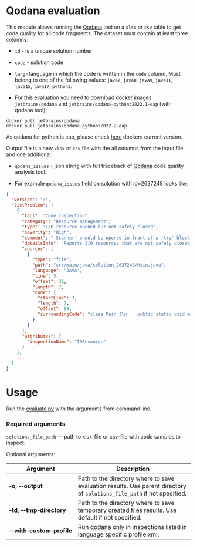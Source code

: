 # Qodana evaluation

This module allows running the [Qodana](https://github.com/JetBrains/Qodana) tool on a `xlsx` or `csv` table to get code quality for all code fragments. 
The dataset must contain at least three columns: 
- `id` - is a unique solution number
- `code` - solution code
- `lang`- language in which the code is written in the `code` column. Must belong to one of the following values: `java7`, `java8`, `java9`, `java11`, `java15`, `java17`, `python3`.

- For this evaluation you need to download docker images `jetbrains/qodana` and `jetbrains/qodana-python:2022.1-eap` (with qodana tool):
```shell
docker pull jetbrains/qodana
docker pull jetbrains/qodana-python:2022.2-eap
```
As qodana for python is eap, please check [here](https://www.jetbrains.com/help/qodana/qodana-python.html) dockers current version.

Output file is a new `xlsx` or `csv` file with the all columns from the input file and one additional:
- `qodana_issues` - json string with full traceback of [Qodana](https://github.com/JetBrains/Qodana) code quality analysis tool.

- For example `qodana_issues` field on solution with id=2637248 looks like:

```json
{
  "version": "3",
  "listProblem": [
    {
      "tool": "Code Inspection",
      "category": "Resource management",
      "type": "I/O resource opened but not safely closed",
      "severity": "High",
      "comment": "'Scanner' should be opened in front of a 'try' block and closed in the corresponding 'finally' block",
      "detailsInfo": "Reports I/O resources that are not safely closed. I/O resources checked by this inspection include `java.io.InputStream`, `java.io.OutputStream`, `java.io.Reader`, `java.io.Writer`, `java.util.zip.ZipFile`, `java.io.Closeable` and `java.io.RandomAccessFile`.\n\n\nI/O resources wrapped by other I/O resources are not reported, as the wrapped resource will be closed by the wrapping resource.\n\n\nBy default, the inspection assumes that the resources can be closed by any method with\n'close' or 'cleanup' in its name.\n\n**Example:**\n\n\n      void save() throws IOException {\n        FileWriter writer = new FileWriter(\"filename.txt\"); //warning\n        writer.write(\"sample\");\n      }\n\n\nUse the following options to configure the inspection:\n\n* List I/O resource classes that do not need to be closed and should be ignored by this inspection.\n* Whether an I/O resource is allowed to be opened inside a `try`block. This style is less desirable because it is more verbose than opening a resource in front of a `try` block.\n* Whether the resource can be closed by any method call with the resource passed as argument.",
      "sources": [
        {
          "type": "file",
          "path": "src/main/java/solution_2637248/Main.java",
          "language": "JAVA",
          "line": 5,
          "offset": 31,
          "length": 7,
          "code": {
            "startLine": 3,
            "length": 7,
            "offset": 88,
            "surroundingCode": "class Main {\n    public static void main(String[] args) {\n        Scanner scanner = new Scanner(System.in);\n        double num1 = scanner.nextDouble()/scanner.nextDouble();\n        System.out.print(num1);"
          }
        }
      ],
      "attributes": {
        "inspectionName": "IOResource"
      }
    },
    ...
  ]
}
```

# Usage
Run the [evaluate.py](evaluate.py) with the arguments from command line.

### Required arguments

`solutions_file_path` — path to xlsx-file or csv-file with code samples to inspect.

Optional arguments:

| Argument                                             | Description                                                                                                             |
|------------------------------------------------------|-------------------------------------------------------------------------------------------------------------------------|
| **&#8209;o**, **&#8209;&#8209;output**               | Path to the directory where to save evaluation results. Use parent directory of `solutions_file_path` if not specified. |
| **&#8209;td**, **&#8209;&#8209;tmp&#8209;directory** | Path to the directory where to save temporary created files results. Use default if not specified.                      |
| **&#8209;&#8209;with&#8209;custom&#8209;profile**    | Run qodana only in inspections listed in language specific profile.xml.                                                 |
